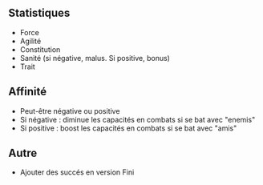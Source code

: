 ## Statistiques
- Force
- Agilité
- Constitution
- Sanité (si négative, malus. Si positive, bonus)
- Trait

## Affinité
- Peut-être négative ou positive
- Si négative : diminue les capacités en combats si se bat avec "enemis"
- Si positive : boost les capacités en combats si se bat avec "amis"

## Autre
- Ajouter des succés en version Fini
